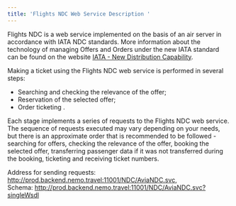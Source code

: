 ```yaml
---
title: 'Flights NDC Web Service Description '
---
```


Flights NDC is a web service implemented on the basis of an air server in accordance with IATA NDC standards. More information about the technology of managing Offers and Orders under the new IATA standard can be found on the website [IATA - New Distribution Capability](https://www.iata.org/whatwedo/airline-distribution/ndc/Pages/default.aspx).

Making a ticket using the Flights NDC web service is performed in several steps:

- Searching and checking the relevance of the offer;
- Reservation of the selected offer;
- Order ticketing .

Each stage implements a series of requests to the Flights NDC web service. The sequence of requests executed may vary depending on your needs, but there is an approximate order that is recommended to be followed - searching for offers, checking the relevance of the offer, booking the selected offer, transferring passenger data if it was not transferred during the booking, ticketing and receiving ticket numbers.

Address for sending requests: 
http://prod.backend.nemo.travel:11001/NDC/AviaNDC.svc,	
Schema:	
http://prod.backend.nemo.travel:11001/NDC/AviaNDC.svc?singleWsdl



